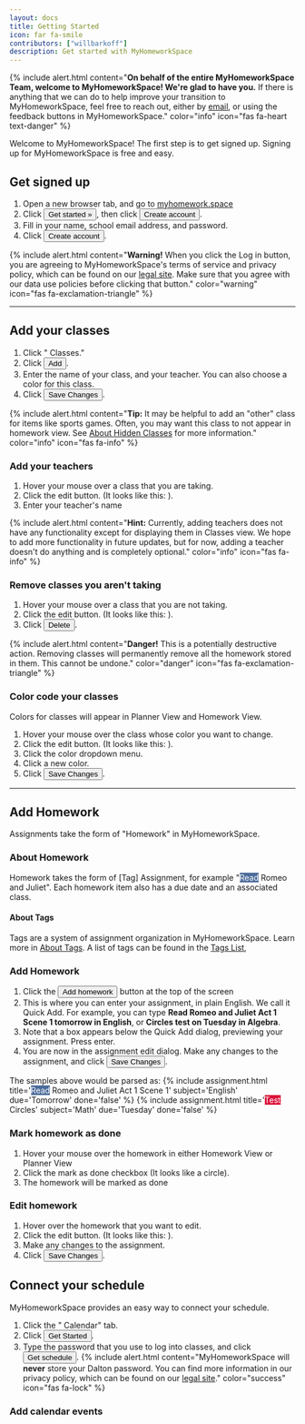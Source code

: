 ```yaml
---
layout: docs
title: Getting Started
icon: far fa-smile
contributors: ["willbarkoff"]
description: Get started with MyHomeworkSpace
---
```


{% include alert.html content="**On behalf of the entire MyHomeworkSpace Team, welcome to MyHomeworkSpace! We're glad to have you.** If there is anything that we can do to help improve your transition to MyHomeworkSpace, feel free to reach out, either by [email](mailto:hello@myhomework.space), or using the feedback buttons in MyHomeworkSpace." color="info" icon="fas fa-heart text-danger" %}


Welcome to MyHomeworkSpace! The first step is to get signed up. Signing up for MyHomeworkSpace is free and easy.

## Get signed up
1. Open a new browser tab, and go to [myhomework.space](https://myhomework.space)
2. Click <button class="btn btn-sm btn-primary">Get started &raquo;</button>, then click <button class="btn btn-sm btn-default">Create account</button>.
3. Fill in your name, school email address, and password.
4. Click <button class="btn btn-sm btn-primary">Create account</button>.

{% include alert.html content="**Warning!** When you click the Log in button, you are agreeing to MyHomeworkSpace's terms of service and privacy policy, which can be found on our [legal site](/legal). Make sure that you agree with our data use policies before clicking that button." color="warning" icon="fas fa-exclamation-triangle" %}

---
## Add your classes
1. Click "<i class="fas fa-graduation-cap"></i> Classes."
2. Click <button class="btn btn-sm btn-default"><i class="fas fa-plus"></i> Add</button>.
3. Enter the name of your class, and your teacher. You can also choose a color for this class.
4. Click <button class="btn btn-sm btn-primary">Save Changes</button>.

{% include alert.html content="**Tip:** It may be helpful to add an \"other\" class for items like sports games. Often, you may want this class to not appear in homework view. See [About Hidden Classes](hidden-classes) for more information." color="info" icon="fas fa-info" %}

### Add your teachers
1. Hover your mouse over a class that you are taking.
2. Click the edit button. (It looks like this: <i class="fas fa-edit"></i>).
3. Enter your teacher's name

{% include alert.html content="**Hint:** Currently, adding teachers does not have any functionality except for displaying them in Classes view. We hope to add more functionality in future updates, but for now, adding a teacher doesn't do anything and is completely optional." color="info" icon="fas fa-info" %}

### Remove classes you aren't taking
1. Hover your mouse over a class that you are not taking.
2. Click the edit button. (It looks like this: <i class="fas fa-edit"></i>).
3. Click <button class="btn btn-sm btn-danger">Delete</button>.

{% include alert.html content="**Danger!** This is a potentially destructive action. Removing classes will permanently remove all the homework stored in them. This cannot be undone." color="danger" icon="fas fa-exclamation-triangle" %}

### Color code your classes
Colors for classes will appear in Planner View and Homework View.

1. Hover your mouse over the class whose color you want to change.
2. Click the edit button. (It looks like this: <i class="fas fa-edit"></i>).
3. Click the color dropdown menu.
4. Click a new color.
5. Click <button class="btn btn-sm btn-primary">Save Changes</button>.

---
## Add Homework
Assignments take the form of "Homework" in MyHomeworkSpace.

### About Homework
Homework takes the form of [Tag] Assignment, for example "<span style="background-color: rgb(76, 108, 155); color: rgb(255, 255, 255);" class="tag">Read</span> Romeo and Juliet". Each homework item also has a due date and an associated class.

#### About Tags
Tags are a system of assignment organization in MyHomeworkSpace. Learn more in [About Tags](tags). A list of tags can be found in the [Tags List](tags-list),

### Add Homework
1. Click the <button class="btn btn-sm btn-light"><i class="fa fa-plus-square"></i> Add homework</button> button at the top of the screen
2. This is where you can enter your assignment, in plain English. We call it Quick Add. For example, you can type **Read Romeo and Juliet Act 1 Scene 1 tomorrow in English**, or **Circles test on Tuesday in Algebra**.
3. Note that a box appears below the Quick Add dialog, previewing your assignment. Press enter.
4. You are now in the assignment edit dialog. Make any changes to the assignment, and click <button class="btn btn-sm btn-primary">Save Changes</button>.

The samples above would be parsed as:
{% include assignment.html title='<span class="tag" style="background-color: #4c6c9b; color: white;">Read</span> Romeo and Juliet Act 1 Scene 1' subject='English' due='Tomorrow' done='false' %}
{% include assignment.html title='<span class="tag" style="background-color: #dc143c; color: white;">Test</span> Circles' subject='Math' due='Tuesday' done='false' %}

### Mark homework as done
1. Hover your mouse over the homework in either Homework View or Planner View
2. Click the mark as done checkbox (It looks like a circle).
3. The homework will be marked as done

### Edit homework
1. Hover over the homework that you want to edit.
2. Click the edit button. (It looks like this: <i class="fas fa-edit"></i>).
3. Make any changes to the assignment.
4. Click <button class="btn btn-sm btn-primary">Save Changes</button>.

## Connect your schedule
MyHomeworkSpace provides an easy way to connect your schedule.
1. Click the "<i class="far fa-calendar-alt"></i> Calendar" tab.
2. Click <button class="btn btn-sm btn-primary">Get Started <i class="fas fa-arrow-right"></i></button>.
3. Type the password that you use to log into classes, and click <button class="btn btn-sm btn-primary">Get schedule <i class="fas fa-arrow-right"></i></button>.
{% include alert.html content="MyHomeworkSpace will **never** store your Dalton password. You can find more information in our privacy policy, which can be found on our [legal site](/legal)." color="success" icon="fas fa-lock" %}

### Add calendar events
